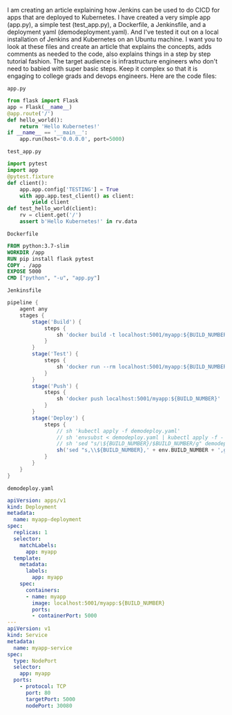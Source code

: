 I am creating an article explaining how Jenkins can be used to do CICD for apps that are deployed to Kubernetes.  I have created a very simple app (app.py),  a simple test (test_app.py), a Dockerfile, a Jenkinsfile, and a deployment yaml (demodeployment.yaml).  And I've tested it out on a local installation of Jenkins and Kubernetes on an Ubuntu machine.   I want you to look at these files and create an article that explains the concepts, adds comments as needed to the code, also explains things in a step by step tutorial fashion.  The target audience is infrastructure engineers who don't need to babied with super basic steps.  Keep it complex so that it is engaging to college grads and devops engineers. Here are the code files:

`app.py`
```python
from flask import Flask
app = Flask(__name__)
@app.route('/')
def hello_world():
    return 'Hello Kubernetes!'
if __name__ == '__main__':
    app.run(host='0.0.0.0', port=5000)
```

`test_app.py`
```python
import pytest
import app 
@pytest.fixture
def client():
    app.app.config['TESTING'] = True
    with app.app.test_client() as client:
        yield client
def test_hello_world(client):
    rv = client.get('/')
    assert b'Hello Kubernetes!' in rv.data
```

`Dockerfile`
```dockerfile
FROM python:3.7-slim
WORKDIR /app
RUN pip install flask pytest
COPY . /app
EXPOSE 5000
CMD ["python", "-u", "app.py"]
```

`Jenkinsfile`
```groovy
pipeline {
    agent any
    stages {
        stage('Build') {
            steps {
                sh 'docker build -t localhost:5001/myapp:${BUILD_NUMBER} .'
            }
        }
        stage('Test') {
            steps {
                sh 'docker run --rm localhost:5001/myapp:${BUILD_NUMBER} python -m pytest -v test_app.py'
            }
        }
        stage('Push') {
            steps {
                sh 'docker push localhost:5001/myapp:${BUILD_NUMBER}'
            }
        }
        stage('Deploy') {
            steps {
                // sh 'kubectl apply -f demodeploy.yaml'
                // sh 'envsubst < demodeploy.yaml | kubectl apply -f -'
                // sh 'sed "s/\${BUILD_NUMBER}/$BUILD_NUMBER/g" demodeploy.yaml | kubectl apply -f -'
                sh('sed "s,\\${BUILD_NUMBER},' + env.BUILD_NUMBER + ',g" demodeploy.yaml | kubectl apply -f -')
            }
        }
    }
}
```

`demodeploy.yaml`
```yaml
apiVersion: apps/v1
kind: Deployment
metadata:
  name: myapp-deployment
spec:
  replicas: 1
  selector:
    matchLabels:
      app: myapp
  template:
    metadata:
      labels:
        app: myapp
    spec:
      containers:
      - name: myapp
        image: localhost:5001/myapp:${BUILD_NUMBER}
        ports:
        - containerPort: 5000
---
apiVersion: v1
kind: Service
metadata:
  name: myapp-service
spec:
  type: NodePort
  selector:
    app: myapp
  ports:
    - protocol: TCP
      port: 80
      targetPort: 5000
      nodePort: 30080
```